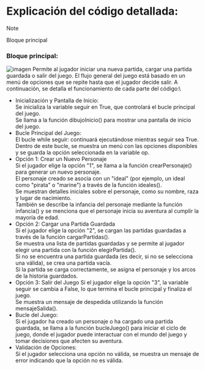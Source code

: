 # Explicación del código detallada:

> [!NOTE]
> Bloque principal
### Bloque principal:
![imagen](https://github.com/user-attachments/assets/6aace5a0-045b-46fb-901e-76773eeeb830)
Permite al jugador iniciar una nueva partida, cargar una partida guardada o salir del juego. El flujo general del juego está basado en un menú de opciones que se repite hasta que el jugador decide salir. A continuación, se detalla el funcionamiento de cada parte del código:\
- Inicialización y Pantalla de Inicio:\
        Se inicializa la variable seguir en True, que controlará el bucle principal del juego.\
        Se llama a la función dibujoInicio() para mostrar una pantalla de inicio del juego.
- Bucle Principal del Juego:\
        El bucle while seguir: continuará ejecutándose mientras seguir sea True.\
        Dentro de este bucle, se muestra un menú con las opciones disponibles y se guarda la opción seleccionada en la variable op.
- Opción 1: Crear un Nuevo Personaje\
        Si el jugador elige la opción "1", se llama a la función crearPersonaje() para generar un nuevo personaje.\
        El personaje creado se asocia con un "ideal" (por ejemplo, un ideal como "pirata" o "marine") a través de la función ideales().\
        Se muestran detalles iniciales sobre el personaje, como su nombre, raza y lugar de nacimiento.\
        También se describe la infancia del personaje mediante la función infancia() y se menciona que el personaje inicia su aventura al cumplir la mayoría de edad.
- Opción 2: Cargar una Partida Guardada\
        Si el jugador elige la opción "2", se cargan las partidas guardadas a través de la función cargarPartidas().\
        Se muestra una lista de partidas guardadas y se permite al jugador elegir una partida con la función elegirPartida().\
        Si no se encuentra una partida guardada (es decir, si no se selecciona una válida), se crea una partida vacía.\
        Si la partida se carga correctamente, se asigna el personaje y los arcos de la historia guardados.
- Opción 3: Salir del Juego
        Si el jugador elige la opción "3", la variable seguir se cambia a False, lo que termina el bucle principal y finaliza el juego.\
        Se muestra un mensaje de despedida utilizando la función mensajeSalida().
- Bucle del Juego:\
        Si el jugador ha creado un personaje o ha cargado una partida guardada, se llama a la función bucleJuego() para iniciar el ciclo de juego, donde el jugador puede interactuar con el mundo del juego y tomar decisiones que afecten su aventura.
- Validación de Opciones:\
        Si el jugador selecciona una opción no válida, se muestra un mensaje de error indicando que la opción no es válida.

